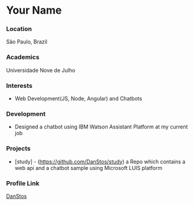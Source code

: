 # Your Name

### Location

São Paulo, Brazil

### Academics

Universidade Nove de Julho

### Interests

- Web Development(JS, Node, Angular) and Chatbots

### Development

- Designed a chatbot using IBM Watson Assistant Platform at my current job

### Projects

- [study] - (https://github.com/DanStos/study) a Repo which contains a web api and a chatbot sample using Microsoft LUIS platform

### Profile Link

[DanStos](ttps://github.com/DanStos)